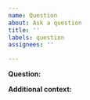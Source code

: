 ```yaml
---
name: Question
about: Ask a question
title: ''
labels: question
assignees: ''

---
```


<!--
Before asking a question, search for similar or duplicates in past Issues and Discussions.
-->

**Question:**
<!-- Please ask in the form of a question, as opposed to a comment. If you don't have a specific question, you may open a Discussion instead under the Discussions tab.-->

**Additional context:**
<!-- Add any other context or screenshots about the question here. -->
